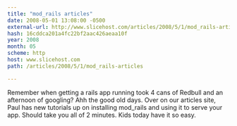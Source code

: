 ```yaml
---
title: "mod_rails articles"
date: 2008-05-01 13:08:00 -0500
external-url: http://www.slicehost.com/articles/2008/5/1/mod_rails-articles
hash: 16cddca201a4fc22bf2aac426aeaa10f
year: 2008
month: 05
scheme: http
host: www.slicehost.com
path: /articles/2008/5/1/mod_rails-articles

---
```


Remember when getting a rails app running took 4 cans of Redbull and an afternoon of googling? Ahh the good old days. Over on our articles site, Paul has new tutorials up on installing mod_rails and using it to serve your app. Should take you all of 2 minutes. Kids today have it so easy.

